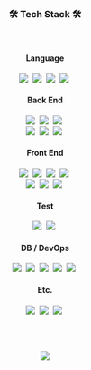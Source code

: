 <h3 align="center">🛠 Tech Stack 🛠</h3>


<br>

<div align="center">
  <div>
    <h4>Language</h4>
    <img src="https://img.shields.io/badge/JavaScript-333?style=flat-square&logo=JavaScript&logoColor=F7DF1E&labelColor=323330">&nbsp;
    <img src="https://img.shields.io/badge/TypeScript-333?style=flat-square&logo=typescript&logoColor=007ACC&labelColor=white">&nbsp;
    <img src="https://img.shields.io/badge/Java-333?style=flat-square&logo=kotlin&logoColor=ED8B00&labelColor=ED8B00">&nbsp;
    <img src="https://img.shields.io/badge/Kotlin-333?style=flat-square&logo=kotlin&logoColor=white&labelColor=7F52FF">&nbsp;
  </div>
  <div>
    <h4>Back End</h4>
    <img src="https://img.shields.io/badge/Node.js-333?style=flat-square&logo=node.js&logoColor=white&labelColor=339933">&nbsp;
    <img src="https://img.shields.io/badge/Nest_JS-333?style=flat-square&logo=nestjs&logoColor=white&labelColor=E0234E">&nbsp;
    <img src="https://img.shields.io/badge/Passport-333?style=flat-square&logo=Passport&logoColor=34E27A&labelColor=white">&nbsp;
  </div>
  <div>
    <img src="https://img.shields.io/badge/Spring Boot-333?style=flat-square&logo=SpringBoot&logoColor=6DB33F&labelColor=white">&nbsp;
    <img src="https://img.shields.io/badge/Hibernate-333?style=flat-square&logo=Hibernate&logoColor=white&labelColor=59666C">&nbsp;
    <img src="https://img.shields.io/badge/Spring Security-333?style=flat-square&logo=SpringSecurity&logoColor=6DB33F&labelColor=white">&nbsp;
  </div>
  <div>
    <h4>Front End</h4>
    <img src="https://img.shields.io/badge/React-333?style=flat-square&logo=React&logoColor=black&labelColor=61DAFB">&nbsp;
    <img src="https://img.shields.io/badge/Redux-333?style=flat-square&logo=Redux&logoColor=white&labelColor=764ABC">&nbsp;
    <img src="https://img.shields.io/badge/Recoil-333?style=flat-square&logo=React&logoColor=black&labelColor=white">&nbsp;
    <img src="https://img.shields.io/badge/Webpack-333?style=flat-square&logo=Webpack&logoColor=8DD6F9&labelColor=2C373E">&nbsp;
  </div>
  <div>
    <img src="https://img.shields.io/badge/React Query-333?style=flat-square&logo=ReactQuery&logoColor=white&labelColor=FF4154">&nbsp;
    <img src="https://img.shields.io/badge/Styled Components-333?style=flat-square&logo=StyledComponents&logoColor=white&labelColor=DB7093">&nbsp;
    <img src="https://img.shields.io/badge/Sass-333?style=flat-square&logo=Sass&logoColor=white&labelColor=CC6699">&nbsp;
  </div>
  <div>
    <h4>Test</h4>
    <img src="https://img.shields.io/badge/Jest-333?style=flat-square&logo=Jest&logoColor=white&labelColor=C21325">&nbsp;
    <img src="https://img.shields.io/badge/JUnit5-333?style=flat-square&logo=JUnit5&logoColor=25A162&labelColor=white">&nbsp;
  </div>
  <div>
    <h4>DB / DevOps</h4>
    <img src="https://img.shields.io/badge/MySQL-333?style=flat-square&logo=MySQL&logoColor=white&labelColor=4479A1">&nbsp;
    <img src="https://img.shields.io/badge/Docker-333?style=flat-square&logo=Docker&logoColor=white&labelColor=2496ED">&nbsp;
    <img src="https://img.shields.io/badge/AWS-333?style=flat-square&logo=amazonaws&logoColor=white&labelColor=232F3E">&nbsp;
    <img src="https://img.shields.io/badge/Ubuntu-333?style=flat-square&logo=Ubuntu&logoColor=white&labelColor=E95420">&nbsp;
    <img src="https://img.shields.io/badge/Git-333?style=flat-square&logo=git&logoColor=E84D31&labelColor=white">&nbsp;
  </div>
  <div>
    <h4>Etc.</h4>
    <img src="https://img.shields.io/badge/Swagger-333?style=flat-square&logo=Swagger&logoColor=85EA2D&labelColor=282828">&nbsp;
    <img src="https://img.shields.io/badge/Notion-333?style=flat-square&logo=Notion&logoColor=black&labelColor=white">&nbsp;
    <img src="https://img.shields.io/badge/Figma-333?style=flat-square&logo=Figma&logoColor=FF7262&labelColor=282828">&nbsp;
  </div>
</div>

<br><br>

<div align="center">
  
  ![](https://github-readme-stats.vercel.app/api/top-langs/?username=m-dzn&layout=compact&theme=buefy&hide_border=true)
  
</div>

<!--
**m-dzn/m-dzn** is a ✨ _special_ ✨ repository because its `README.md` (this file) appears on your GitHub profile.

Here are some ideas to get you started:

- 🔭 I’m currently working on ...
- 🌱 I’m currently learning ...
- 👯 I’m looking to collaborate on ...
- 🤔 I’m looking for help with ...
- 💬 Ask me about ...
- 📫 How to reach me: ...
- 😄 Pronouns: ...
- ⚡ Fun fact: ...
-->
